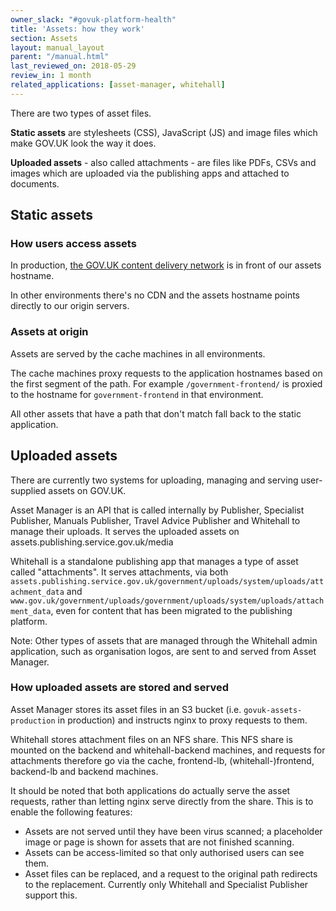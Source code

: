 ```yaml
---
owner_slack: "#govuk-platform-health"
title: 'Assets: how they work'
section: Assets
layout: manual_layout
parent: "/manual.html"
last_reviewed_on: 2018-05-29
review_in: 1 month
related_applications: [asset-manager, whitehall]
---
```


There are two types of asset files.

**Static assets** are stylesheets (CSS), JavaScript (JS) and image files which
make GOV.UK look the way it does.

**Uploaded assets** - also called attachments - are files like PDFs, CSVs and
images which are uploaded via the publishing apps and attached to documents.

## Static assets

### How users access assets

In production, [the GOV.UK content delivery network](cdn.html)
is in front of our assets hostname.

In other environments there's no CDN and the assets hostname points
directly to our origin servers.

### Assets at origin

Assets are served by the cache machines in all environments.

The cache machines proxy requests to the application hostnames based
on the first segment of the path. For example `/government-frontend/`
is proxied to the hostname for `government-frontend` in that environment.

All other assets that have a path that don't match fall back to the
static application.

## Uploaded assets

There are currently two systems for uploading, managing and serving
user-supplied assets on GOV.UK.

Asset Manager is an API that is called internally by Publisher, Specialist
Publisher, Manuals Publisher, Travel Advice Publisher and Whitehall to manage their
uploads. It serves the uploaded assets on assets.publishing.service.gov.uk/media

Whitehall is a standalone publishing app that manages a type of asset called "attachments". It serves attachments, via both
`assets.publishing.service.gov.uk/government/uploads/system/uploads/attachment_data` and
`www.gov.uk/government/uploads/government/uploads/system/uploads/attachment_data`, even for content that has been migrated to the
publishing platform.

Note: Other types of assets that are managed through the Whitehall admin application, such as organisation logos, are sent to and served from Asset Manager.

### How uploaded assets are stored and served

Asset Manager stores its asset files in an S3 bucket (i.e.
`govuk-assets-production` in production) and instructs nginx to proxy requests
to them.

Whitehall stores attachment files on an NFS share. This NFS share is mounted on
the backend and whitehall-backend machines, and requests for attachments therefore go via
the cache, frontend-lb, (whitehall-)frontend, backend-lb and backend machines.

It should be noted that both applications do actually serve the asset
requests, rather than letting nginx serve directly from the share. This is to
enable the following features:

* Assets are not served until they have been virus scanned; a placeholder image
  or page is shown for assets that are not finished scanning.
* Assets can be access-limited so that only authorised users can see them.
* Asset files can be replaced, and a request to the original path redirects to
  the replacement. Currently only Whitehall and Specialist Publisher support
  this.

